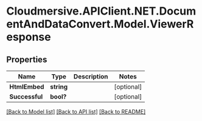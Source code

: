 # Cloudmersive.APIClient.NET.DocumentAndDataConvert.Model.ViewerResponse
## Properties

Name | Type | Description | Notes
------------ | ------------- | ------------- | -------------
**HtmlEmbed** | **string** |  | [optional] 
**Successful** | **bool?** |  | [optional] 

[[Back to Model list]](../README.md#documentation-for-models) [[Back to API list]](../README.md#documentation-for-api-endpoints) [[Back to README]](../README.md)

